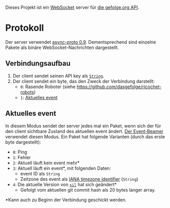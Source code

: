 Dieses Projekt ist ein [WebSocket](https://en.wikipedia.org/wiki/WebSocket) server für [die gefolge.org API](https://gefolge.org/api).

# Protokoll

Der server verwendet [async-proto 0.9](https://docs.rs/async-proto/0.9). Dementsprechend sind einzelne Pakete als binäre WebSocket-Nachrichten dargestellt.

## Verbindungsaufbau

1. Der client sendet seinen API key als [`String`](https://docs.rs/async-proto/0.9/async_proto/trait.Protocol.html#impl-Protocol-for-String).
2. Der client sendet ein byte, das den Zweck der Verbindung darstellt:
    * `0`: Rasende Roboter (siehe <https://github.com/dasgefolge/ricochet-robots>)
    * `1`: [Aktuelles event](#aktuelles-event)

## Aktuelles event

In diesem Modus sendet der server jedes mal ein Paket, wenn sich der für den client sichtbare Zustand des aktuellen event ändert. [Der Event-Beamer](https://github.com/dasgefolge/sil) verwendet diesen Modus. Ein Paket hat folgende Varianten (durch das erste byte dargestellt):

* `0`: Ping
* `1`: Fehler
* `2`: Aktuell läuft kein event mehr\*
* `3`: Aktuell läuft ein event\*, mit folgenden Daten:
    * event ID als `String`
    * Zeitzone des event als [IANA timezone identifier](https://data.iana.org/time-zones/theory.html#naming) (`String`)
* `4`: Die aktuelle Version von [`sil`](https://github.com/dasgefolge/sil) hat sich geändert\*
    * Gefolgt vom aktuellen git commit hash als 20 bytes langer array.

\*Kann auch zu Beginn der Verbindung geschickt werden.
